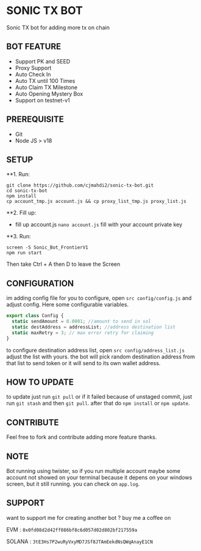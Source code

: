 # SONIC TX BOT

Sonic TX bot for adding more tx on chain

## BOT FEATURE

- Support PK and SEED
- Proxy Support
- Auto Check In
- Auto TX until 100 Times
- Auto Claim TX Milestone
- Auto Opening Mystery Box
- Support on testnet-v1

## PREREQUISITE

- Git
- Node JS > v18

## SETUP

**1. Run:
```
git clone https://github.com/cjmahdi2/sonic-tx-bot.git
cd sonic-tx-bot
npm install
cp account_tmp.js account.js && cp proxy_list_tmp.js proxy_list.js
```

**2. Fill up:
- fill up account.js `nano account.js` fill with your account private key
  
**3. Run:
```
screen -S Sonic_Bot_FrontierV1
npm run start
```
Then take Ctrl + A then D to leave the Screen

## CONFIGURATION

im adding config file for you to configure, open `src config/config.js` and adjust config. Here some configurable variables.

```js
export class Config {
  static sendAmount = 0.0001; //amount to send in sol
  static destAddress = addressList; //address destination list
  static maxRetry = 3; // max error retry for claiming
}
```

to configure destination address list, open `src config/address_list.js` adjust the list with yours. the bot will pick random destination address from that list to send token or it will send to its own wallet address.

## HOW TO UPDATE

to update just run `git pull` or if it failed because of unstaged commit, just run `git stash` and then `git pull`. after that do `npm install` or `npm update`.

## CONTRIBUTE

Feel free to fork and contribute adding more feature thanks.

## NOTE

Bot running using twister, so if you run multiple account maybe some account not showed on your terminal because it depens on your windows screen, but it still running. you can check on `app.log`.

## SUPPORT

want to support me for creating another bot ?
buy me a coffee on

EVM : `0x0fd08d2d42ff086bf8c6d057d02d802bf217559a`

SOLANA : `3tE3Hs7P2wuRyVxyMD7JSf8JTAmEekdNsQWqAnayE1CN`
